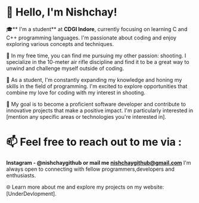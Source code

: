 # 👋 Hello, I'm Nishchay!

🎓** I'm a student** at **CDGI Indore**, currently focusing on learning C and C++ programming languages. I'm passionate about coding and enjoy exploring various concepts and techniques.

🎯 In my free time, you can find me pursuing my other passion: shooting. I specialize in the 10-meter air rifle discipline and find it to be a great way to unwind and challenge myself outside of coding.

💼 As a student, I'm constantly expanding my knowledge and honing my skills in the field of programming. I'm excited to explore opportunities that combine my love for coding with my interest in shooting.

🌟 My goal is to become a proficient software developer and contribute to innovative projects that make a positive impact. I'm particularly interested in [mention any specific areas or technologies you're interested in].

# 📫 Feel free to reach out to me via : 
**Instagram - @nishchaygithub or mail me nishchaygithub@gmail.com**
I'm always open to connecting with fellow programmers,developers and enthusiasts.

🌐 Learn more about me and explore my projects on my website: [UnderDevlopment].


<!---
nishchaygithub/nishchaygithub is a ✨ special ✨ repository because its `README.md` (this file) appears on your GitHub profile.
You can click the Preview link to take a look at your changes.
--->
